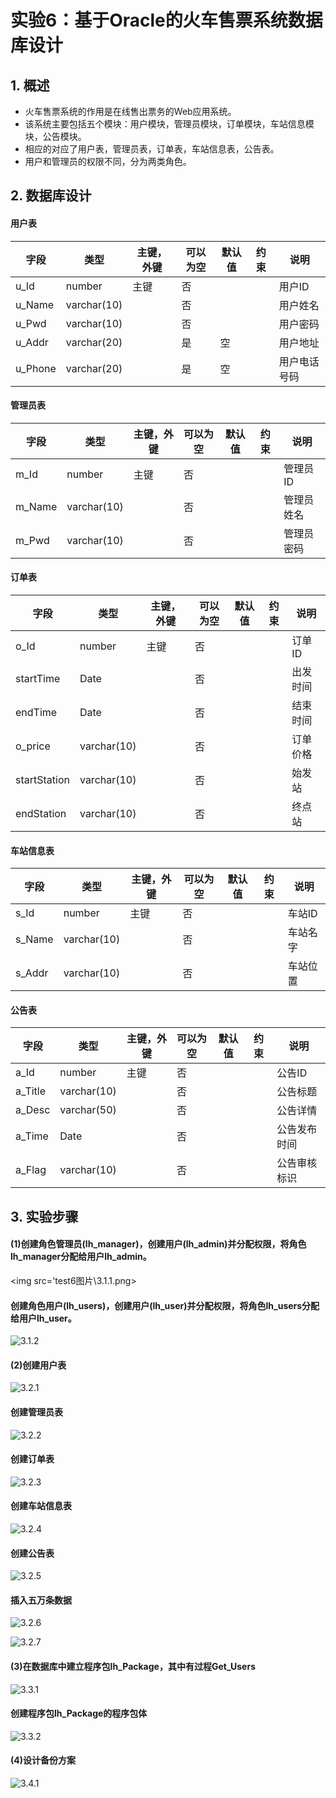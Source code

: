 # 实验6：基于Oracle的火车售票系统数据库设计

## 1. 概述

- 火车售票系统的作用是在线售出票务的Web应用系统。
- 该系统主要包括五个模块：用户模块，管理员模块，订单模块，车站信息模块，公告模块。
- 相应的对应了用户表，管理员表，订单表，车站信息表，公告表。
- 用户和管理员的权限不同，分为两类角色。

## 2. 数据库设计

#### 用户表

| 字段    | 类型        | 主键，外键 | 可以为空 | 默认值 | 约束 | 说明         |
| ------- | ----------- | ---------- | -------- | ------ | ---- | ------------ |
| u_Id    | number      | 主键       | 否       |        |      | 用户ID       |
| u_Name  | varchar(10) |            | 否       |        |      | 用户姓名     |
| u_Pwd   | varchar(10) |            | 否       |        |      | 用户密码     |
| u_Addr  | varchar(20) |            | 是       | 空     |      | 用户地址     |
| u_Phone | varchar(20) |            | 是       | 空     |      | 用户电话号码 |

#### 管理员表

| 字段   | 类型        | 主键，外键 | 可以为空 | 默认值 | 约束 | 说明       |
| ------ | ----------- | ---------- | -------- | ------ | ---- | ---------- |
| m_Id   | number      | 主键       | 否       |        |      | 管理员ID   |
| m_Name | varchar(10) |            | 否       |        |      | 管理员姓名 |
| m_Pwd  | varchar(10) |            | 否       |        |      | 管理员密码 |

#### 订单表

| 字段         | 类型        | 主键，外键 | 可以为空 | 默认值 | 约束 | 说明     |
| ------------ | ----------- | ---------- | -------- | ------ | ---- | -------- |
| o_Id         | number      | 主键       | 否       |        |      | 订单ID   |
| startTime    | Date        |            | 否       |        |      | 出发时间 |
| endTime      | Date        |            | 否       |        |      | 结束时间 |
| o_price      | varchar(10) |            | 否       |        |      | 订单价格 |
| startStation | varchar(10) |            | 否       |        |      | 始发站   |
| endStation   | varchar(10) |            | 否       |        |      | 终点站   |

#### 车站信息表

| 字段   | 类型        | 主键，外键 | 可以为空 | 默认值 | 约束 | 说明     |
| ------ | ----------- | ---------- | -------- | ------ | ---- | -------- |
| s_Id   | number      | 主键       | 否       |        |      | 车站ID   |
| s_Name | varchar(10) |            | 否       |        |      | 车站名字 |
| s_Addr | varchar(10) |            | 否       |        |      | 车站位置 |

#### 公告表

| 字段    | 类型        | 主键，外键 | 可以为空 | 默认值 | 约束 | 说明         |
| ------- | ----------- | ---------- | -------- | ------ | ---- | ------------ |
| a_Id    | number      | 主键       | 否       |        |      | 公告ID       |
| a_Title | varchar(10) |            | 否       |        |      | 公告标题     |
| a_Desc  | varchar(50) |            | 否       |        |      | 公告详情     |
| a_Time  | Date        |            | 否       |        |      | 公告发布时间 |
| a_Flag  | varchar(10) |            | 否       |        |      | 公告审核标识 |

## 3. 实验步骤

#### (1)创建角色管理员(lh_manager)，创建用户(lh_admin)并分配权限，将角色lh_manager分配给用户lh_admin。

<img src='test6图片\3.1.1.png>



####     创建角色用户(lh_users)，创建用户(lh_user)并分配权限，将角色lh_users分配给用户lh_user。

![3.1.2](\test6图片\3.1.2.png)

#### (2)创建用户表

![3.2.1](test6图片\3.2.1.png)

####   创建管理员表

![3.2.2](test6图片\3.2.2.png)

####   创建订单表

![3.2.3](test6图片\3.2.3.png)

####   创建车站信息表

![3.2.4](test6图片\3.2.4.png)

####   创建公告表

![3.2.5](test6图片\3.2.5.png)



####   插入五万条数据

![3.2.6](test6图片\3.2.6.png)

![3.2.7](test6图片\3.2.7.png)

#### (3)在数据库中建立程序包lh_Package，其中有过程Get_Users

![3.3.1](test6图片\3.3.1.png)

####    创建程序包lh_Package的程序包体

![3.3.2](test6图片\3.3.2.png)

#### (4)设计备份方案

![3.4.1](test6图片\3.4.1.png)

